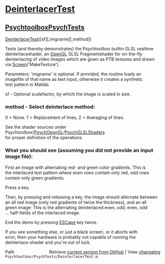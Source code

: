 # [DeinterlacerTest](DeinterlacerTest)
## [Psychtoolbox](Psychtoolbox)[PsychTests](PsychTests)

[DeinterlacerTest](DeinterlacerTest)([sf][,imgname][,method])  
  
Tests (and thereby demonstrates) the Psychtoolbox builtin GLSL realtime  
deinterlaceshader, an [OpenGL](OpenGL) GLSL Fragmentshader for on-the-fly  
deinterlacing of video images which are given as PTB textures and drawn  
via [Screen](Screen)('MakeTexture').  
  
Parameters: 'imgname' is optional. If provided, the routine loads an  
imagefile of that name as test input, otherwise it creates a synthetic  
test pattern in Matlab.  
  
sf - Optional scalefactor, by which the image is scaled in size.  
  
### method - Select deinterlace method:  
  
0 = None. 1 = Replacement of lines, 2 = Averaging of lines.  
  
See the shader sources under Psychtoolbox/[PsychOpenGL](PsychOpenGL)/[PsychGLSLShaders](PsychGLSLShaders)  
for proper definition of the operations.  
  
### What you should see (assuming you did not provide an input image file):  
  
First an image with alternating red- and green color gradients. This is  
the interlaced test pattern where even rows contain only red, odd rows  
contain only green gradients.  
  
Press a key.  
  
Then, by pressing and releasing a key, the image should alternate between  
an all red image (only red gradients of twice the thickness), and an all  
green image: This is the alternating deinterlaced even, odd, even, odd  
... half-fields of the interlaced image.  
  
End the demo by pressing [ESCape](ESCape) key twice.  
  
If you see something else, or just a black screen, or it aborts with  
error, then your hardware is probably not capable of running the  
deinterlace-shader and you're out of luck.  
  




<div class="code_header" style="text-align:right;">
  <span style="float:left;">Path&nbsp;&nbsp;</span> <span class="counter">Retrieve <a href=
  "https://raw.github.com/Psychtoolbox-3/Psychtoolbox-3/beta/Psychtoolbox/PsychTests/DeinterlacerTest.m">current version from GitHub</a> | View <a href=
  "https://github.com/Psychtoolbox-3/Psychtoolbox-3/commits/beta/Psychtoolbox/PsychTests/DeinterlacerTest.m">changelog</a></span>
</div>
<div class="code">
  <code>Psychtoolbox/PsychTests/DeinterlacerTest.m</code>
</div>

